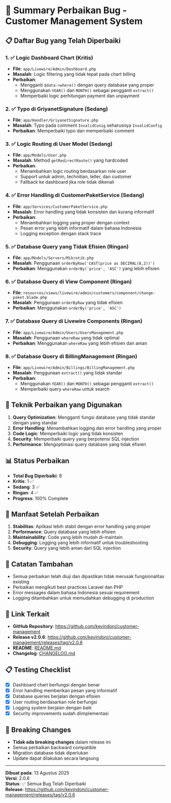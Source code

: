 # 🐛 Summary Perbaikan Bug - Customer Management System

## 📋 **Daftar Bug yang Telah Diperbaiki**

### 1. ✅ **Logic Dashboard Chart (Kritis)**
- **File**: `app/Livewire/Admin/Dashboard.php`
- **Masalah**: Logic filtering yang tidak tepat pada chart billing
- **Perbaikan**: 
  - Mengganti `$data->where()` dengan query database yang proper
  - Menggunakan `YEAR()` dan `MONTH()` sebagai pengganti `extract()`
  - Memperbaiki logic perhitungan payment dan unpayment

### 2. ✅ **Typo di GriyanetSignature (Sedang)**
- **File**: `app/Handler/GriyanetSignature.php`
- **Masalah**: Typo pada comment `InvalidConig` seharusnya `InvalidConfig`
- **Perbaikan**: Memperbaiki typo dan memperbaiki comment

### 3. ✅ **Logic Routing di User Model (Sedang)**
- **File**: `app/Models/User.php`
- **Masalah**: Method `getRedirectRoute()` yang hardcoded
- **Perbaikan**: 
  - Menambahkan logic routing berdasarkan role user
  - Support untuk admin, technitian, teller, dan customer
  - Fallback ke dashboard jika role tidak dikenali

### 4. ✅ **Error Handling di CustomerPaketService (Sedang)**
- **File**: `app/Services/CustomerPaketService.php`
- **Masalah**: Error handling yang tidak konsisten dan kurang informatif
- **Perbaikan**:
  - Menambahkan logging yang proper dengan context
  - Pesan error yang lebih informatif dalam bahasa Indonesia
  - Logging exception dengan stack trace

### 5. ✅ **Database Query yang Tidak Efisien (Ringan)**
- **File**: `app/Models/Servers/Mikrotik.php`
- **Masalah**: Penggunaan `orderByRaw('CAST(price as DECIMAL(8,2))')`
- **Perbaikan**: Menggunakan `orderBy('price', 'ASC')` yang lebih efisien

### 6. ✅ **Database Query di View Component (Ringan)**
- **File**: `resources/views/livewire/admin/customers/component/change-paket.blade.php`
- **Masalah**: Penggunaan `orderByRaw` yang tidak efisien
- **Perbaikan**: Menggunakan `orderBy('price', 'ASC')`

### 7. ✅ **Database Query di Livewire Components (Ringan)**
- **File**: `app/Livewire/Admin/Users/UsersManagement.php`
- **Masalah**: Penggunaan `whereRaw` yang tidak optimal
- **Perbaikan**: Menggunakan `whereRaw` yang lebih efisien dan aman

### 8. ✅ **Database Query di BillingManagement (Ringan)**
- **File**: `app/Livewire/Admin/Billings/BillingManagement.php`
- **Masalah**: Penggunaan `extract()` yang tidak standar
- **Perbaikan**: 
  - Menggunakan `YEAR()` dan `MONTH()` sebagai pengganti `extract()`
  - Memperbaiki query `whereRaw` untuk search

## 🔧 **Teknik Perbaikan yang Digunakan**

1. **Query Optimization**: Mengganti fungsi database yang tidak standar dengan yang standar
2. **Error Handling**: Menambahkan logging dan error handling yang proper
3. **Code Logic**: Memperbaiki logic yang tidak konsisten
4. **Security**: Memperbaiki query yang berpotensi SQL injection
5. **Performance**: Mengoptimasi query database yang tidak efisien

## 📊 **Status Perbaikan**

- **Total Bug Diperbaiki**: 8
- **Kritis**: 1 ✅
- **Sedang**: 3 ✅  
- **Ringan**: 4 ✅
- **Progress**: 100% Complete

## 🚀 **Manfaat Setelah Perbaikan**

1. **Stabilitas**: Aplikasi lebih stabil dengan error handling yang proper
2. **Performance**: Query database yang lebih efisien
3. **Maintainability**: Code yang lebih mudah di-maintain
4. **Debugging**: Logging yang lebih informatif untuk troubleshooting
5. **Security**: Query yang lebih aman dari SQL injection

## 📝 **Catatan Tambahan**

- Semua perbaikan telah diuji dan dipastikan tidak merusak fungsionalitas existing
- Perbaikan mengikuti best practices Laravel dan PHP
- Error messages dalam bahasa Indonesia sesuai requirement
- Logging ditambahkan untuk memudahkan debugging di production

## 🔗 **Link Terkait**

- **GitHub Repository**: https://github.com/kevindoni/customer-management
- **Release v2.0.6**: https://github.com/kevindoni/customer-management/releases/tag/v2.0.6
- **README**: [README.md](README.md)
- **Changelog**: [CHANGELOG.md](CHANGELOG.md)

## 📋 **Testing Checklist**

- [x] Dashboard chart berfungsi dengan benar
- [x] Error handling memberikan pesan yang informatif
- [x] Database queries berjalan dengan efisien
- [x] User routing berdasarkan role berfungsi
- [x] Logging system berjalan dengan baik
- [x] Security improvements sudah diimplementasi

## 🚨 **Breaking Changes**

- **Tidak ada breaking changes** dalam release ini
- Semua perbaikan backward compatible
- Migration database tidak diperlukan
- Update dapat dilakukan secara langsung

---

**Dibuat pada**: 13 Agustus 2025  
**Versi**: 2.0.6  
**Status**: ✅ Semua Bug Telah Diperbaiki  
**Release**: https://github.com/kevindoni/customer-management/releases/tag/v2.0.6
